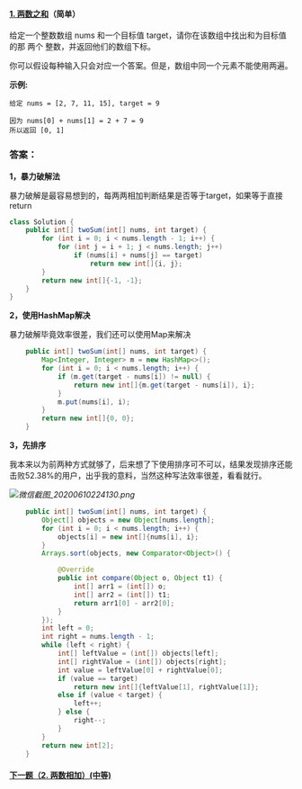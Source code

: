 #### [1. 两数之和](https://leetcode-cn.com/problems/two-sum/)（简单）

给定一个整数数组 nums 和一个目标值 target，请你在该数组中找出和为目标值的那 两个 整数，并返回他们的数组下标。

你可以假设每种输入只会对应一个答案。但是，数组中同一个元素不能使用两遍。

**示例:**

```
给定 nums = [2, 7, 11, 15], target = 9

因为 nums[0] + nums[1] = 2 + 7 = 9
所以返回 [0, 1]
```



### 答案：

**1，暴力破解法**

暴力破解是最容易想到的，每两两相加判断结果是否等于target，如果等于直接return

```java
class Solution {
    public int[] twoSum(int[] nums, int target) {
        for (int i = 0; i < nums.length - 1; i++) {
            for (int j = i + 1; j < nums.length; j++)
                if (nums[i] + nums[j] == target)
                    return new int[]{i, j};
        }
        return new int[]{-1, -1};
    }
}
```



**2，使用HashMap解决**

暴力破解毕竟效率很差，我们还可以使用Map来解决

```java
    public int[] twoSum(int[] nums, int target) {
        Map<Integer, Integer> m = new HashMap<>();
        for (int i = 0; i < nums.length; i++) {
            if (m.get(target - nums[i]) != null) {
                return new int[]{m.get(target - nums[i]), i};
            }
            m.put(nums[i], i);
        }
        return new int[]{0, 0};
    }
```

  

**3，先排序**

我本来以为前两种方式就够了，后来想了下使用排序可不可以，结果发现排序还能击败52.38%的用户，出乎我的意料，当然这种写法效率很差，看看就行。

*![微信截图_20200610224130.png](https://pic.leetcode-cn.com/a8c267f2b29ba4eb48b0b21fe94eeae1ce969d959cfe34f2d758379e4dbb872f-%E5%BE%AE%E4%BF%A1%E6%88%AA%E5%9B%BE_20200610224130.png)*



```java
    public int[] twoSum(int[] nums, int target) {
        Object[] objects = new Object[nums.length];
        for (int i = 0; i < nums.length; i++) {
            objects[i] = new int[]{nums[i], i};
        }
        Arrays.sort(objects, new Comparator<Object>() {

            @Override
            public int compare(Object o, Object t1) {
                int[] arr1 = (int[]) o;
                int[] arr2 = (int[]) t1;
                return arr1[0] - arr2[0];
            }
        });
        int left = 0;
        int right = nums.length - 1;
        while (left < right) {
            int[] leftValue = (int[]) objects[left];
            int[] rightValue = (int[]) objects[right];
            int value = leftValue[0] + rightValue[0];
            if (value == target)
                return new int[]{leftValue[1], rightValue[1]};
            else if (value < target) {
                left++;
            } else {
                right--;
            }
        }
        return new int[2];
    }
```

 

####                                                                                                         [下一题（2. 两数相加）(中等)](https://github.com/sdwwld/leetCode/blob/master/src/main/java/com/wld/java/leetcode/leetCode0002.md)

